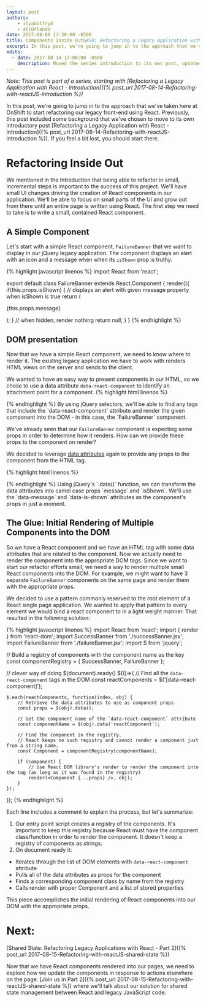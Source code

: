 ```yaml
---
layout: post
authors:
    - ilyaGotfryd
    - aliOrlando
date: 2017-08-08 13:30:00 -0500
title: Components Inside Out&#58; Refactoring a Legacy Application with React - Part 1
excerpt: In this post, we're going to jump in to the approach that we've taken here at OnShift to start refactoring our legacy front-end using React.
edits:
  - date: 2017-08-14 17:00:00 -0500
    description: Moved the series introduction to its own post, updated the flow of the document, improved code highlighting
---
```

*Note: This post is part of a series, starting with [Refactoring a Legacy Application with React - Introduction]({% post_url 2017-08-14-Refactoring-with-reactJS-introduction %})*

In this post, we're going to jump in to the approach that we've taken here at OnShift to start refactoring our legacy front-end using React. Previously, this post included some background that we've chosen to move to its own introductory post [Refactoring a Legacy Application with React - Introduction]({% post_url 2017-08-14-Refactoring-with-reactJS-introduction %}). If you feel a bit lost, you should start there.

# Refactoring Inside Out

We mentioned in the Introduction that being able to refactor in small, incremental steps is important to the success of this project. We'll have small UI changes driving the creation of React components in our application. We'll be able to focus on small parts of the UI and grow out from there until an entire page is written using React. The first step we need to take is to write a small, contained React component.

## A Simple Component

Let's start with a simple React component, `FailureBanner` that we want to display in our jQuery legacy application. The component displays an alert with an icon and a message when when its `isShown` prop is truthy.

{% highlight javascript linenos %}
import React from 'react';

export default class FailureBanner extends React.Component {
    render(){
        if(this.props.isShown) {
            // displays an alert with given message property when isShown is true
            return (
                <div className="flamingo">
                    <div role="alert" className="alert alert-danger" id="msg-text">
                        <div className="alert-left flex-center">
                            <i className="fa fa-ban fa-lg" aria-hidden="true"></i>
                        </div>
                        <p>{this.props.message}</p>
                    </div>
                </div>
            );
        }
        // when hidden, render nothing
        return null;
    }
}
{% endhighlight %}

## DOM presentation

Now that we have a simple React component, we need to know where to render it. The existing legacy application we have to work with renders HTML views on the server and sends to the client.

We wanted to have an easy way to present components in our HTML, so we chose to use a data attribute `data-react-component` to identify an attachment point for a component.
{% highlight html linenos %}
<div data-react-component="FailureBanner"> </div>
{% endhighlight %}
By using jQuery selectors, we'll be able to find any tags that include the `data-react-component` attribute and render the given component into the DOM - in this case, the `FailureBanner` component.

We've already seen that our `FailureBanner` component is expecting some props in order to determine how it renders. How can we provide these props to the component on render?

We decided to leverage [data attributes](https://developer.mozilla.org/en-US/docs/Learn/HTML/Howto/Use_data_attributes) again to provide any props to the component from the HTML tag.

{% highlight html linenos %}
<div data-react-component="FailureBanner" data-message="This is an excellent functional control." data-is-shown="false"> </div>
{% endhighlight %}
Using jQuery's `.data()` function, we can transform the data attributes into camel case props `message` and `isShown`. We'll use the `data-message` and `data-is-shown` attributes as the component's props in just a moment.

## The Glue: Initial Rendering of Multiple Components into the DOM

So we have a React component and we have an HTML tag with some data attributes that are related to the component. Now we actually need to render the component into the appropriate DOM tags. Since we want to start our refactor efforts small, we need a way to render multiple small React components into the DOM. For example, we might want to have 3 separate `FailureBanner` components on the same page and render them with the appropriate props.

We decided to use a pattern commonly reserved to the root element of a React single page application. We wanted to apply that pattern to every element we would bind a react component to in a light weight manner. That resulted in the following solution:

{% highlight javascript linenos %}
import React from 'react';
import { render } from 'react-dom';
import SuccessBanner from './successBanner.jsx';
import FailureBanner from './failureBanner.jsx';
import $ from 'jquery';

// Build a registry of components with the component name as the key
const componentRegistry = {
    SuccessBanner,
    FailureBanner
};

// clever way of doing $(document).ready()
$(()=>{
    // Find all the `data-react-component` tags in the DOM
    const reactComponents = $('[data-react-component]');

    $.each(reactComponents, function(index, obj) {
        // Retrieve the data attributes to use as component props
        const props = $(obj).data();

        // Get the component name of the `data-react-component` attribute
        const componentName = $(obj).data('reactComponent');

        // Find the component in the registry.
        // React keeps no such registry and cannot render a component just from a string name.
        const Component = componentRegistry[componentName];

        if (Component) {
            // Use React DOM library's render to render the component into the tag (as long as it was found in the registry)
            render(<Component {...props} />, obj);
        }
    });
});
{% endhighlight %}

Each line includes a comment to explain the process, but let's summarize:
1. Our entry point script creates a registry of the components. It's important to keep this registry because React must have the component class/function in order to render the component. It doesn't keep a registry of components as strings.
2. On document ready it:
  * Iterates through the list of DOM elements with `data-react-component` attribute
  * Pulls all of the data attributes as props for the component
  * Finds a corresponding component class by name from the registry
  * Calls render with proper Component and a list of stored properties

This piece accomplishes the initial rendering of React components into our DOM with the appropriate props.

# Next:
[Shared State: Refactoring Legacy Applications with React - Part 2]({% post_url 2017-08-15-Refactoring-with-reactJS-shared-state %})

Now that we have React components rendered into our pages, we need to explore how we update the components in response to actions elsewhere on the page. [Join us in Part 2]({% post_url 2017-08-15-Refactoring-with-reactJS-shared-state %}) where we'll talk about our solution for shared state management between React and legacy JavaScript code.

